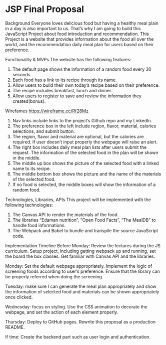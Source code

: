 # JSP Final Proposal
Background
Everyone loves delicious food but having a healthy meal plain in a day is also important to us. That’s why I am going to build this JavaScript Project about food introduction and recommendation. This Project is a website that provides information about the food all over the world, and the recommendation daily meal plan for users based on their preference.

Functionality & MVPs
The website has the following features: 

1)  The default page shows the information of a random food every 30 seconds.
2)  Each food has a link to its recipe through its name.
3)  Allow users to build their own today’s recipe based on their preference. 
4)  The recipe includes breakfast, lunch and dinner.
5)  Allow users to register to save and review the information they created(bonus).

Wirefames
https://wireframe.cc/Rf28Mz

1)  Nav links include links to the project’s Github repo and my LinkedIn.
2)  The preference box in the left include region, flavor, material, calories selections, and submit button.
3)  The region, flavor and material are optional, but the calories are required. If user doesn’t input properly the webpage will raise an alert.
4)  The right box includes daily meal plan lists after users submit the request. The information of the selected food in the plan will be shown in the middle.
5)  The middle up box shows the picture of the selected food with a linked name to its recipe.
6)  The middle bottom box shows the picture and the name of the materials of the selected food.
7)  If no food is selected, the middle boxes will show the information of a random food.

Technologies, Libraries, APIs
This project will be implemented with the following technologies:

1)  The Canvas API to render the materials of the food.
2)  The libraries “Edaman nutrition”, “Open Food Facts”, “The MealDB” to handle food informations.
3)  The Webpack and Babel to bundle and transpile the source JavaScript code.

Implementation Timeline
Before Monday: Review the lectures during the JS curriculum. Setup project, including getting webpack up and running, set the board the box classes. Get familiar with Canvas API and the libraries.

Monday: Set the default webpage appropriately. Implement the logic of screening foods according to user’s preference. Ensure that the library can be properly referred when doing the screening.

Tuesday: make sure I can generate the meal plan appropriately and show the information of selected food and materials can be shown appropriately once clicked. 

Wednesday: focus on styling. Use the CSS animation to decorate the webpage, and set the action of each element properly.

Thursday: Deploy to GitHub pages. Rewrite this proposal as a production README.

If time: Create the backend part such as user login and authentication.


